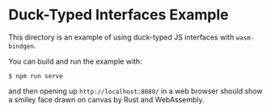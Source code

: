 # Duck-Typed Interfaces Example

This directory is an example of using duck-typed JS interfaces with `wasm-bindgen`.

You can build and run the example with:

```
$ npm run serve
```

and then opening up `http://localhost:8080/` in a web browser should show a
smiley face drawn on canvas by Rust and WebAssembly.
